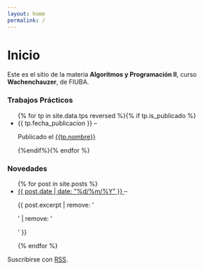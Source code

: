 ```yaml
---
layout: home
permalink: /
---
```


# Inicio

  <p>
    Este es el sitio de la materia <strong>Algoritmos y Programación II</strong>, 
    curso <strong>Wachenchauzer</strong>, de FIUBA.
  </p>

  <h3 class="page-heading">Trabajos Prácticos</h3>
  
  <ul class="post-list">
	{% for tp in site.data.tps reversed %}{% if tp.is_publicado %}
	  <li>
        <span class="post-meta">{{ tp.fecha_publicacion }}</span>
      &ndash;
        <p class="post-excerpt"> Publicado el 
        <a class="post-link" href="{{ tp.link_enunciado | relative_url }}">
        <span class="post-meta">{{tp.nombre}}</span>
        </a>
        </p>
	  </li>
	{%endif%}{% endfor %}
  </ul>

  <h3 class="page-heading">Novedades</h3>
  
  <ul class="post-list">
	{% for post in site.posts %}
	  <li>
      <a class="post-link" href="{{ post.url | relative_url }}">
        <span class="post-meta">{{ post.date | date: "%d/%m/%Y" }}</span>
      </a>
      &ndash; 
      <p class="post-excerpt">{{ post.excerpt | remove: '<p>' | remove: '</p>' }}</p>
	  </li>
	{% endfor %}
  </ul>

  <p>Suscribirse con <a href="{{ '/feed.xml' | relative_url }}" class="rss-subscribe">RSS</a>.</p>


